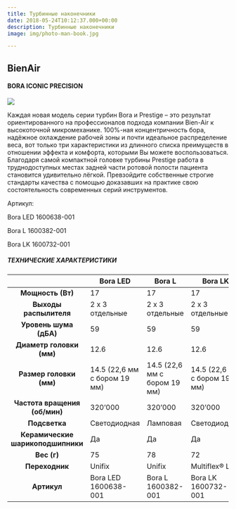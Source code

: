 ```yaml
---
title: Турбинные наконечники
date: 2018-05-24T10:12:37.000+00:00
description: Турбинные наконечники
image: img/photo-man-book.jpg

---
```

## BienAir

#### **BORA** ICONIC PRECISION

![](/uploads/1600638-001_ba_tu_boralled_right_copie_2.png)

Каждая новая модель серии турбин Bora и Prestige – это результат ориентированного на профессионалов подхода компании Bien-Air к высокоточной микромеханике. 100%-ная концентричность бора, надёжное охлаждение рабочей зоны и почти идеальное распределение веса, вот только три характеристики из длинного списка преимуществ в отношении эффекта и комфорта, которыми Вы можете воспользоваться. Благодаря самой компактной головке турбины Prestige работа в труднодоступных местах задней части ротовой полости пациента становится удивительно лёгкой. Превзойдите собственные строгие стандарты качества с помощью доказавших на практике свою состоятельность современных серий инструментов.

Артикул:

Bora LED 1600638-001

Bora L 1600382-001

Bora LK 1600732-001

##### ТЕХНИЧЕСКИЕ ХАРАКТЕРИСТИКИ

|   | **Bora LED**  | **Bora L**  | **Bora LK**  |
|:-:|---|---|---|
| **Мощность (Вт)**  | 17  | 17  | 17  |
| **Выходы распылителя**  | 2 x 3 отдельные  | 2 x 3 отдельные  | 2 x 3 отдельные  |
|  **Уровень шума (дБА)** | 59  | 59  | 59  |
| **Диаметр головки (мм)**  | 12.6  | 12.6  | 12.6  |
| **Размер головки (мм)**  | 14.5 (22,6 мм с бором 19 мм)  | 14.5 (22,6 мм с бором 19 мм)  | 14.5 (22,6 мм с бором 19 мм)  |
| **Частота вращения (об/мин)**  | 320’000  | 320’000  | 320’000  |
| **Подсветка**  | Светодиодная  | Ламповая  | Светодиодная  | |  **Интенсивность подсветки (клк)** | Прибл. 17  | Прибл. 10  | Прибл. 17  |
|**Керамические шарикоподшипники**   | Да  | Да  | Да  |
|  **Вес (г)** | 75  | 78  | 72  |
| **Переходник**  | Unifix  | Unifix  | Multiflex® LED  |
|  **Артикул** | Bora LED 1600638-001  | Bora L 1600382-001  | Bora LK 1600732-001  | 